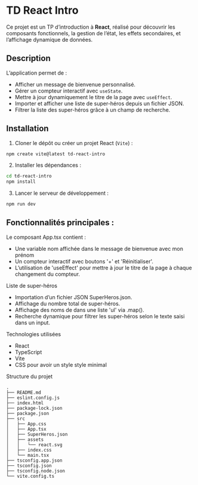 # TD React Intro

Ce projet est un TP d’introduction à **React**, réalisé pour découvrir les composants fonctionnels, la gestion de l’état, les effets secondaires, et l’affichage dynamique de données.

## Description

L’application permet de :

- Afficher un message de bienvenue personnalisé.
- Gérer un compteur interactif avec `useState`.
- Mettre à jour dynamiquement le titre de la page avec `useEffect`.
- Importer et afficher une liste de super-héros depuis un fichier JSON.
- Filtrer la liste des super-héros grâce à un champ de recherche.

## Installation

1. Cloner le dépôt ou créer un projet React (`Vite`) :

```bash
npm create vite@latest td-react-intro
```

2.	Installer les dépendances :

```bash
cd td-react-intro
npm install
```

3.	Lancer le serveur de développement :

```bash
npm run dev   
```

## Fonctionnalités principales :

Le composant App.tsx contient :
- Une variable nom affichée dans le message de bienvenue avec mon prénom
- Un compteur interactif avec boutons '+' et 'Réinitialiser'.
- L’utilisation de 'useEffect' pour mettre à jour le titre de la page à chaque changement du compteur.

Liste de super-héros
- Importation d’un fichier JSON SuperHeros.json.
- Affichage du nombre total de super-héros.
- Affichage des noms de dans une liste 'ul' via .map().
- Recherche dynamique pour filtrer les super-héros selon le texte saisi dans un input.

Technologies utilisées
- React
- TypeScript
- Vite
- CSS pour avoir un style style minimal

Structure du projet

```
.
├── README.md
├── eslint.config.js
├── index.html
├── package-lock.json
├── package.json
├── src
│   ├── App.css
│   ├── App.tsx
│   ├── SuperHeros.json
│   ├── assets
│   │   └── react.svg
│   ├── index.css
│   └── main.tsx
├── tsconfig.app.json
├── tsconfig.json
├── tsconfig.node.json
└── vite.config.ts
```


